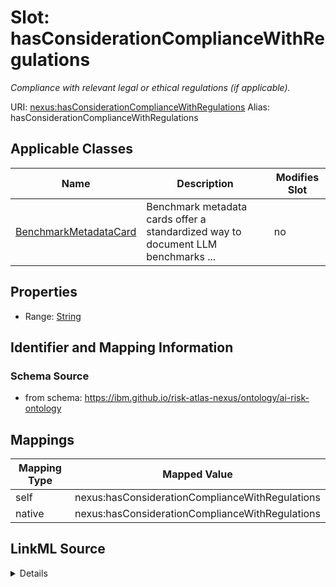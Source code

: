 

# Slot: hasConsiderationComplianceWithRegulations


_Compliance with relevant legal or ethical regulations (if applicable)._





URI: [nexus:hasConsiderationComplianceWithRegulations](https://ibm.github.io/risk-atlas-nexus/ontology/hasConsiderationComplianceWithRegulations)
Alias: hasConsiderationComplianceWithRegulations

<!-- no inheritance hierarchy -->





## Applicable Classes

| Name | Description | Modifies Slot |
| --- | --- | --- |
| [BenchmarkMetadataCard](BenchmarkMetadataCard.md) | Benchmark metadata cards offer a standardized way to document LLM benchmarks ... |  no  |







## Properties

* Range: [String](String.md)





## Identifier and Mapping Information







### Schema Source


* from schema: https://ibm.github.io/risk-atlas-nexus/ontology/ai-risk-ontology




## Mappings

| Mapping Type | Mapped Value |
| ---  | ---  |
| self | nexus:hasConsiderationComplianceWithRegulations |
| native | nexus:hasConsiderationComplianceWithRegulations |




## LinkML Source

<details>
```yaml
name: hasConsiderationComplianceWithRegulations
description: Compliance with relevant legal or ethical regulations (if applicable).
from_schema: https://ibm.github.io/risk-atlas-nexus/ontology/ai-risk-ontology
rank: 1000
alias: hasConsiderationComplianceWithRegulations
domain_of:
- BenchmarkMetadataCard
range: string

```
</details>
